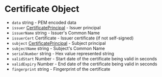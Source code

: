 # Certificate Object

* `data` string - PEM encoded data
* `issuer` [CertificatePrincipal](certificate-principal.md) - Issuer principal
* `issuerName` string - Issuer's Common Name
* `issuerCert` Certificate - Issuer certificate (if not self-signed)
* `subject` [CertificatePrincipal](certificate-principal.md) - Subject principal
* `subjectName` string - Subject's Common Name
* `serialNumber` string - Hex value represented string
* `validStart` Number - Start date of the certificate being valid in seconds
* `validExpiry` Number - End date of the certificate being valid in seconds
* `fingerprint` string - Fingerprint of the certificate
